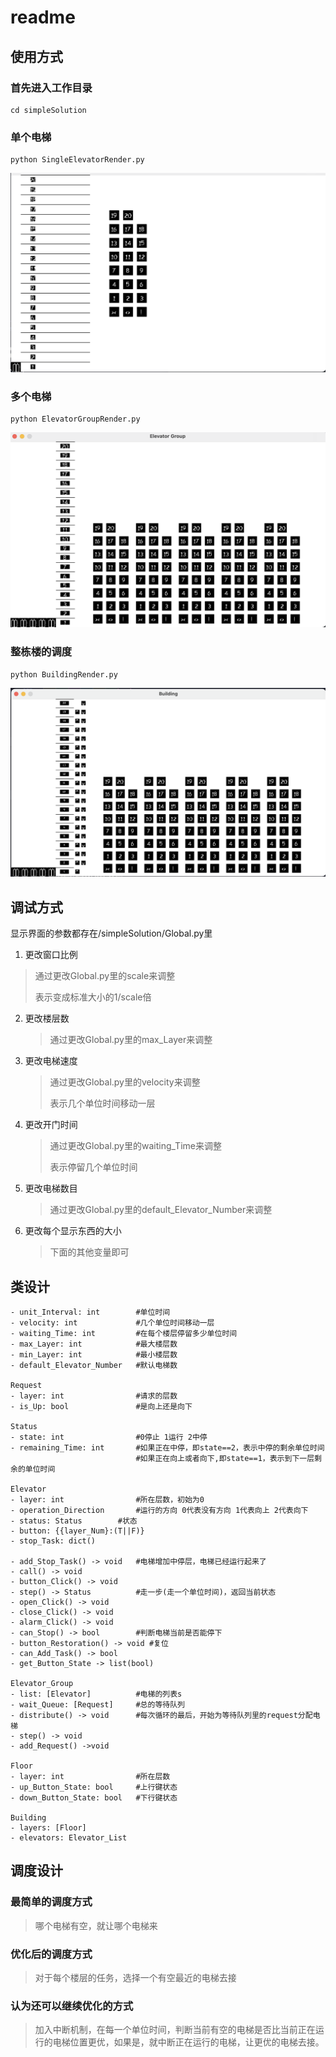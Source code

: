 # readme

## 使用方式

### 首先进入工作目录

```terminal
cd simpleSolution
```

### 单个电梯

```terminal
python SingleElevatorRender.py
```

![image-20210518145201295](./img/image-20210518145201295.png)

### 多个电梯

```terminal
python ElevatorGroupRender.py
```

![image-20210518145431488](./img/image-20210518145431488.png)

### 整栋楼的调度

```
python BuildingRender.py
```

![image-20210518145630490](./img/image-20210518145630490.png)

## 调试方式

显示界面的参数都存在/simpleSolution/Global.py里

1. 更改窗口比例

>通过更改Global.py里的scale来调整
>
>表示变成标准大小的1/scale倍

2. 更改楼层数

   > 通过更改Global.py里的max_Layer来调整

3. 更改电梯速度

   > 通过更改Global.py里的velocity来调整
   >
   > 表示几个单位时间移动一层

4. 更改开门时间

   > 通过更改Global.py里的waiting_Time来调整
   >
   > 表示停留几个单位时间

5. 更改电梯数目

   > 通过更改Global.py里的default_Elevator_Number来调整

6. 更改每个显示东西的大小

   > 下面的其他变量即可

## 类设计

```
- unit_Interval: int        #单位时间
- velocity: int             #几个单位时间移动一层
- waiting_Time: int         #在每个楼层停留多少单位时间
- max_Layer: int            #最大楼层数
- min_Layer: int            #最小楼层数
- default_Elevator_Number   #默认电梯数

Request
- layer: int                #请求的层数
- is_Up: bool               #是向上还是向下

Status
- state: int                #0停止 1运行 2中停
- remaining_Time: int       #如果正在中停，即state==2，表示中停的剩余单位时间 
                            #如果正在向上或者向下,即state==1，表示到下一层剩余的单位时间

Elevator
- layer: int                #所在层数，初始为0
- operation_Direction       #运行的方向 0代表没有方向 1代表向上 2代表向下
- status: Status        #状态        
- button: {{layer_Num}:(T||F)}
- stop_Task: dict()

- add_Stop_Task() -> void   #电梯增加中停层，电梯已经运行起来了
- call() -> void
- button_Click() -> void
- step() -> Status          #走一步(走一个单位时间)，返回当前状态
- open_Click() -> void
- close_Click() -> void
- alarm_Click() -> void
- can_Stop() -> bool        #判断电梯当前是否能停下
- button_Restoration() -> void #复位
- can_Add_Task() -> bool
- get_Button_State -> list(bool)

Elevator_Group
- list: [Elevator]          #电梯的列表s
- wait_Queue: [Request]     #总的等待队列   
- distribute() -> void      #每次循环的最后，开始为等待队列里的request分配电梯
- step() -> void
- add_Request() ->void

Floor
- layer: int                #所在层数
- up_Button_State: bool     #上行键状态
- down_Button_State: bool   #下行键状态

Building
- layers: [Floor]
- elevators: Elevator_List

```

## 调度设计

### 最简单的调度方式

> 哪个电梯有空，就让哪个电梯来

### 优化后的调度方式

> 对于每个楼层的任务，选择一个有空最近的电梯去接

### 认为还可以继续优化的方式

> 加入中断机制，在每一个单位时间，判断当前有空的电梯是否比当前正在运行的电梯位置更优，如果是，就中断正在运行的电梯，让更优的电梯去接。

